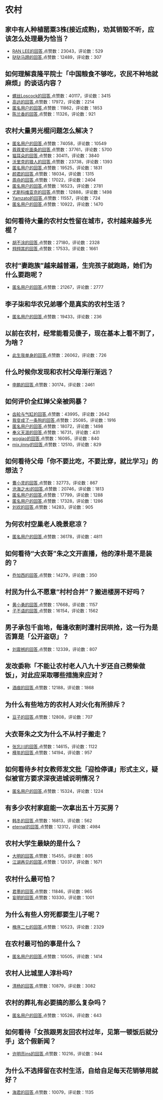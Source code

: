 #  农村 
## 家中有人种植罂粟3株(接近成熟)，劝其销毁不听，应该怎么处理最为恰当？
- [RAN LEE的回答](https://www.zhihu.com/question/387051410/answer/1195357044),点赞数：23043，评论数：529
- [哒哒马蹄的回答](https://www.zhihu.com/question/387051410/answer/1196332140),点赞数：12489，评论数：307
## 如何理解袁隆平院士「中国粮食不够吃，农民不种地就麻烦」的谈话内容？
- [螺丝Loscock的回答](https://www.zhihu.com/question/369548560/answer/1210010489),点赞数：40117，评论数：3415
- [高远的回答](https://www.zhihu.com/question/369548560/answer/1199127259),点赞数：17972，评论数：2214
- [匿名用户的回答](https://www.zhihu.com/question/369548560/answer/1193916522),点赞数：11862，评论数：1853
- [陈兰香的回答](https://www.zhihu.com/question/369548560/answer/1198594956),点赞数：11326，评论数：921
## 农村大量男光棍问题怎么解决？
- [匿名用户的回答](https://www.zhihu.com/question/327908269/answer/755671253),点赞数：74058，评论数：10549
- [蔻蔻爱吃面条的回答](https://www.zhihu.com/question/327908269/answer/1776830693),点赞数：37761，评论数：5700
- [猫耳朵的回答](https://www.zhihu.com/question/327908269/answer/1714475072),点赞数：30411，评论数：3840
- [沃里克的狼人的回答](https://www.zhihu.com/question/327908269/answer/2129369003),点赞数：23738，评论数：1393
- [匿名用户的回答](https://www.zhihu.com/question/327908269/answer/749397749),点赞数：19525，评论数：1831
- [颜君的回答](https://www.zhihu.com/question/327908269/answer/1776059160),点赞数：18034，评论数：1315
- [周舟的回答](https://www.zhihu.com/question/327908269/answer/2029497594),点赞数：17022，评论数：2404
- [匿名用户的回答](https://www.zhihu.com/question/327908269/answer/761300989),点赞数：16523，评论数：2781
- [尤斯科维亚克的回答](https://www.zhihu.com/question/327908269/answer/738746116),点赞数：12888，评论数：1498
- [Yamzato的回答](https://www.zhihu.com/question/327908269/answer/756436379),点赞数：11557，评论数：724
- [匿名用户的回答](https://www.zhihu.com/question/327908269/answer/759076355),点赞数：10922，评论数：1470
## 如何看待大量的农村女性留在城市，农村越来越多光棍？
- [胡不涂的回答](https://www.zhihu.com/question/393811182/answer/1230748487),点赞数：27180，评论数：2328
- [翙翙其的回答](https://www.zhihu.com/question/393811182/answer/1245638615),点赞数：17533，评论数：1661
## 农村“妻跑族”越来越普遍，生完孩子就跑路，她们为什么要跑呢？
- [匿名用户的回答](https://www.zhihu.com/question/457395274/answer/1974307864),点赞数：21267，评论数：2777
## 李子柒和华农兄弟哪个是真实的农村生活？
- [匿名用户的回答](https://www.zhihu.com/question/295755562/answer/506817385),点赞数：19433，评论数：236
## 以前在农村，经常能看见傻子，现在基本上看不到了，为啥？
- [此生我单身的回答](https://www.zhihu.com/question/367154728/answer/-1938124883),点赞数：26062，评论数：726
## 什么时候你发现和农村父母渐行渐远？
- [申鹏的回答](https://www.zhihu.com/question/406007321/answer/1333602463),点赞数：30174，评论数：2461
## 如何评价全红婵父亲被网暴？
- [齿轮与气缸的回答](https://www.zhihu.com/question/477632069/answer/2044016415),点赞数：43995，评论数：2642
- [我变成了一条狗的回答](https://www.zhihu.com/question/477632069/answer/2044301951),点赞数：25085，评论数：1916
- [匿名用户的回答](https://www.zhihu.com/question/477632069/answer/2043461702),点赞数：18072，评论数：1498
- [奉义天涯的回答](https://www.zhihu.com/question/477632069/answer/2046993456),点赞数：16731，评论数：431
- [wogiao的回答](https://www.zhihu.com/question/477632069/answer/2044803268),点赞数：16095，评论数：840
- [mix.jinny的回答](https://www.zhihu.com/question/477632069/answer/2044047973),点赞数：12510，评论数：829
## 如何看待父母「你不要比吃，不要比穿，就比学习」的想法？
- [曹小灵的回答](https://www.zhihu.com/question/324437913/answer/692067266),点赞数：32773，评论数：867
- [沧海之水i的回答](https://www.zhihu.com/question/324437913/answer/692394223),点赞数：20746，评论数：1813
- [匿名用户的回答](https://www.zhihu.com/question/324437913/answer/693000481),点赞数：17799，评论数：1288
- [匿名用户的回答](https://www.zhihu.com/question/324437913/answer/2095989619),点赞数：17328，评论数：1286
- [刘欢的回答](https://www.zhihu.com/question/324437913/answer/692074600),点赞数：14283，评论数：905
## 为何农村空巢老人晚景悲凉？
- [匿名用户的回答](https://www.zhihu.com/question/306189311/answer/603833491),点赞数：36178，评论数：4811
## 如何看待“大衣哥”朱之文开直播，他的淳朴是不是装的？
- [乔加西的回答](https://www.zhihu.com/question/399405038/answer/1264291199),点赞数：14279，评论数：350
## 村民为什么不愿意“村村合并”？搬进楼房不好吗？
- [黄小勇的回答](https://www.zhihu.com/question/495781999/answer/-2078268857),点赞数：17668，评论数：1157
- [子不语的回答](https://www.zhihu.com/question/495781999/answer/-2013777896),点赞数：16154，评论数：1562
## 男子承包千亩地，每逢收割时遭村民哄抢，这一行为是否算是「公开盗窃」？
- [刘震撼的回答](https://www.zhihu.com/question/428568591/answer/1595635395),点赞数：12339，评论数：807
## 发改委称「不能让农村老人八九十岁还自己劈柴做饭」，对此应采取哪些措施来应对？
- [酒痕的回答](https://www.zhihu.com/question/515575250/answer/-1952179403),点赞数：12188，评论数：1868
## 为什么有些地方的农村人对火化有所排斥？
- [豆子的回答](https://www.zhihu.com/question/389598385/answer/1185772870),点赞数：12808，评论数：707
## 大衣哥朱之文为什么不从村子搬走？
- [张忘川的回答](https://www.zhihu.com/question/388687943/answer/1166944284),点赞数：14615，评论数：1122
- [槿年的回答](https://www.zhihu.com/question/388687943/answer/1197717646),点赞数：14194，评论数：957
## 如何看待乡村女教师发文批「迎检停课」形式主义，疑似被官方要求深夜进城说明情况？
- [匿名用户的回答](https://www.zhihu.com/question/350937823/answer/859428715),点赞数：15324，评论数：1224
## 有多少农村家庭能一次拿出五十万买房？
- [韩冬的回答](https://www.zhihu.com/question/293356522/answer/568978587),点赞数：16813，评论数：562
- [eternal的回答](https://www.zhihu.com/question/293356522/answer/537925239),点赞数：12312，评论数：4984
## 农村大学生最缺的是什么？
- [大明的回答](https://www.zhihu.com/question/313056223/answer/889698591),点赞数：15455，评论数：805
- [江湖再见的回答](https://www.zhihu.com/question/313056223/answer/993454815),点赞数：12037，评论数：1671
## 农村什么最可怕？
- [君墨的回答](https://www.zhihu.com/question/298073534/answer/-1975974457),点赞数：11846，评论数：965
- [妄明的回答](https://www.zhihu.com/question/298073534/answer/-2019745934),点赞数：10330，评论数：1001
## 为什么有些人穷死都要生儿子呢？
- [槐序二七的回答](https://www.zhihu.com/question/349216929/answer/855638591),点赞数：10523，评论数：2329
## 在农村最可怕的事是什么？
- [匿名用户的回答](https://www.zhihu.com/question/322863789/answer/1280002541),点赞数：10505，评论数：1414
## 农村人比城里人淳朴吗?
- [清杨的回答](https://www.zhihu.com/question/20593065/answer/421949401),点赞数：10879，评论数：3082
## 农村的葬礼有必要搞的那么复杂吗？
- [匿名用户的回答](https://www.zhihu.com/question/31782620/answer/2043598757),点赞数：10526，评论数：643
## 如何看待「女孩跟男友回农村过年，见第一顿饭后就分手」这个假新闻？
- [许明亮ins的回答](https://www.zhihu.com/question/40204655/answer/85347643),点赞数：10216，评论数：944
## 为什么不选择留在农村生活，自给自足每天花销够用就好？
- [海君的回答](https://www.zhihu.com/question/495733175/answer/-1790494457),点赞数：10079，评论数：1135
